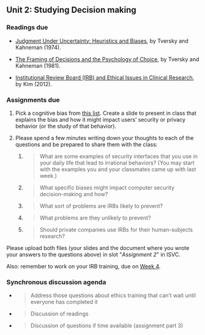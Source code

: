 ## Unit 2: Studying Decision making

### Readings due

  - [Judgment Under Uncertainty: Heuristics and Biases](https://www.jstor.org/stable/1738360), by Tversky and Kahneman (1974).

  - [The Framing of Decisions and the Psychology of Choice](https://www.jstor.org/stable/1685855?seq=1#page_scan_tab_contents), by Tversky and Kahneman (1981).

  - [Institutional Review Board (IRB) and Ethical Issues in Clinical Research](https://www.ncbi.nlm.nih.gov/pmc/articles/PMC3272525/), by Kim (2012).



### Assignments due

1.  Pick a cognitive bias from [this list](https://en.wikipedia.org/wiki/List_of_cognitive_biases). Create a slide to present in class that explains the bias and how it might impact users’ security or privacy behavior (or the study of that behavior).

1.  Please spend a few minutes writing down your thoughts to each of the questions and be prepared to share them with the class:

	1.  > What are some examples of security interfaces that you use in your daily life that lead to irrational behaviors? (You may start with the examples you and your classmates came up with last week.)

	1.  > What specific biases might impact computer security decision-making and how?

	1.  > What sort of problems are IRBs likely to prevent?

	1.  > What problems are they unlikely to prevent?

	1.  > Should private companies use IRBs for their human-subjects research?

Please upload both files (your slides and the document where you wrote your answers to the questions above) in slot "*Assignment 2*" in ISVC.

Also: remember to work on your IRB training, due on [Week 4](./schedule/unit-04.md).

### Synchronous discussion agenda

  - > Address those questions about ethics training that can’t wait until everyone has completed it

  - > Discussion of readings

  - > Discussion of questions if time available (assignment part 3)
